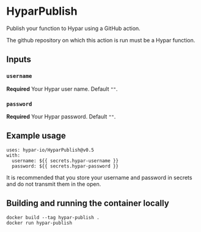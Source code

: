# HyparPublish
Publish your function to Hypar using a GitHub action. 

The github repository on which this action is run must be a Hypar function.

## Inputs

### `username`

**Required** Your Hypar user name. Default `""`.

### `password`

**Required** Your Hypar password. Default `""`.

## Example usage
```
uses: hypar-io/HyparPublish@v0.5
with:
  username: ${{ secrets.hypar-username }}
  password: ${{ secrets.hypar-password }}
```
It is recommended that you store your username and password in secrets and do not transmit them in the open.

## Building and running the container locally
```
docker build --tag hypar-publish .
docker run hypar-publish
```
